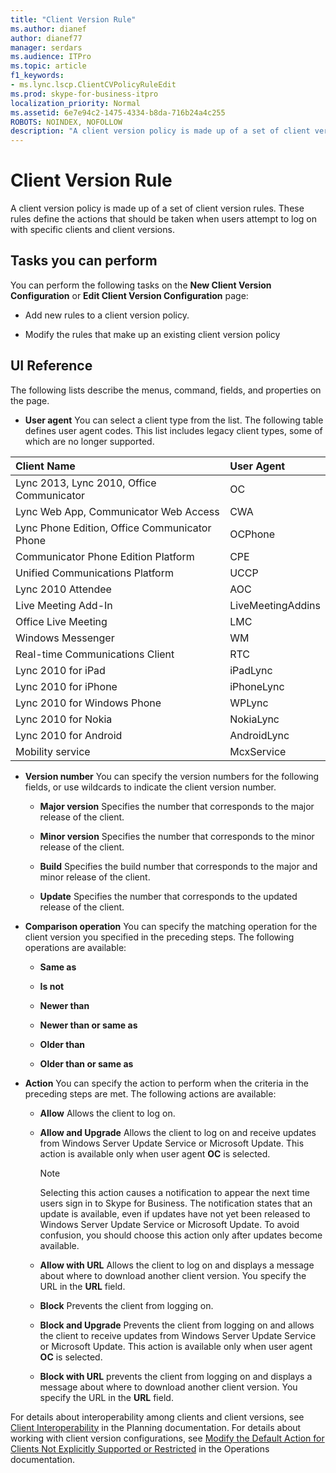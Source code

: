 ```yaml
---
title: "Client Version Rule"
ms.author: dianef
author: dianef77
manager: serdars
ms.audience: ITPro
ms.topic: article
f1_keywords:
- ms.lync.lscp.ClientCVPolicyRuleEdit
ms.prod: skype-for-business-itpro
localization_priority: Normal
ms.assetid: 6e7e94c2-1475-4334-b8da-716b24a4c255
ROBOTS: NOINDEX, NOFOLLOW
description: "A client version policy is made up of a set of client version rules. These rules define the actions that should be taken when users attempt to log on with specific clients and client versions."
---
```


# Client Version Rule
 
A client version policy is made up of a set of client version rules. These rules define the actions that should be taken when users attempt to log on with specific clients and client versions.
  
## Tasks you can perform

You can perform the following tasks on the **New Client Version Configuration** or **Edit Client Version Configuration** page:
  
- Add new rules to a client version policy.
    
- Modify the rules that make up an existing client version policy
    
## UI Reference

The following lists describe the menus, command, fields, and properties on the page.
  
- **User agent** You can select a client type from the list. The following table defines user agent codes. This list includes legacy client types, some of which are no longer supported.  
    
|**Client Name**|**User Agent**|
|:-----|:-----|
|Lync 2013, Lync 2010, Office Communicator  <br/> |OC  <br/> |
|Lync Web App, Communicator Web Access  <br/> |CWA  <br/> |
|Lync Phone Edition, Office Communicator Phone  <br/> |OCPhone  <br/> |
|Communicator Phone Edition Platform  <br/> |CPE  <br/> |
|Unified Communications Platform  <br/> |UCCP  <br/> |
|Lync 2010 Attendee  <br/> |AOC  <br/> |
|Live Meeting Add-In  <br/> |LiveMeetingAddins  <br/> |
|Office Live Meeting  <br/> |LMC  <br/> |
|Windows Messenger  <br/> |WM  <br/> |
|Real-time Communications Client  <br/> |RTC  <br/> |
|Lync 2010 for iPad  <br/> |iPadLync  <br/> |
|Lync 2010 for iPhone  <br/> |iPhoneLync  <br/> |
|Lync 2010 for Windows Phone  <br/> |WPLync  <br/> |
|Lync 2010 for Nokia  <br/> |NokiaLync  <br/> |
|Lync 2010 for Android  <br/> |AndroidLync  <br/> |
|Mobility service  <br/> |McxService  <br/> |
   
- **Version number** You can specify the version numbers for the following fields, or use wildcards to indicate the client version number.
    
  - **Major version** Specifies the number that corresponds to the major release of the client.
    
  - **Minor version** Specifies the number that corresponds to the minor release of the client.
    
  - **Build** Specifies the build number that corresponds to the major and minor release of the client.
    
  - **Update** Specifies the number that corresponds to the updated release of the client.
    
- **Comparison operation** You can specify the matching operation for the client version you specified in the preceding steps. The following operations are available:
    
  - **Same as**
    
  - **Is not**
    
  - **Newer than**
    
  - **Newer than or same as**
    
  - **Older than**
    
  - **Older than or same as**
    
- **Action** You can specify the action to perform when the criteria in the preceding steps are met. The following actions are available:
    
  - **Allow** Allows the client to log on.
    
  - **Allow and Upgrade** Allows the client to log on and receive updates from Windows Server Update Service or Microsoft Update. This action is available only when user agent **OC** is selected.
    
    > [!NOTE]
    > Selecting this action causes a notification to appear the next time users sign in to Skype for Business. The notification states that an update is available, even if updates have not yet been released to Windows Server Update Service or Microsoft Update. To avoid confusion, you should choose this action only after updates become available. 
  
  - **Allow with URL** Allows the client to log on and displays a message about where to download another client version. You specify the URL in the **URL** field.
    
  - **Block** Prevents the client from logging on.
    
  - **Block and Upgrade** Prevents the client from logging on and allows the client to receive updates from Windows Server Update Service or Microsoft Update. This action is available only when user agent **OC** is selected.
    
  - **Block with URL** prevents the client from logging on and displays a message about where to download another client version. You specify the URL in the **URL** field.
    
For details about interoperability among clients and client versions, see [Client Interoperability](http://technet.microsoft.com/library/0f126571-91a2-45d5-855c-1e4ddb45fc04.aspx) in the Planning documentation. For details about working with client version configurations, see [Modify the Default Action for Clients Not Explicitly Supported or Restricted](http://technet.microsoft.com/library/548dd0f5-62fe-4c3f-8952-2b9fd4c5fff3.aspx) in the Operations documentation.

